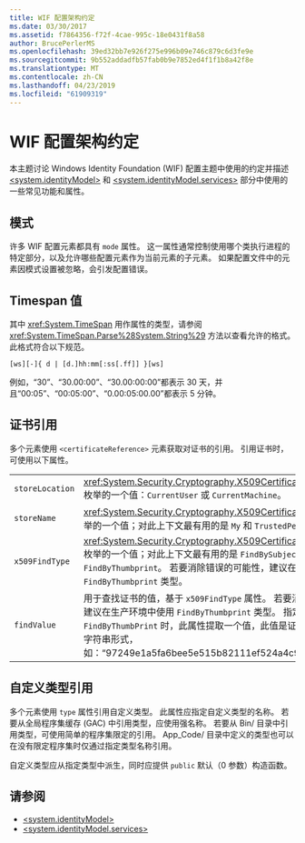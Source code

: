 ```yaml
---
title: WIF 配置架构约定
ms.date: 03/30/2017
ms.assetid: f7864356-f72f-4cae-995c-18e0431f8a58
author: BrucePerlerMS
ms.openlocfilehash: 39ed32bb7e926f275e996b09e746c879c6d3fe9e
ms.sourcegitcommit: 9b552addadfb57fab0b9e7852ed4f1f1b8a42f8e
ms.translationtype: MT
ms.contentlocale: zh-CN
ms.lasthandoff: 04/23/2019
ms.locfileid: "61909319"
---
```

# <a name="wif-configuration-schema-conventions"></a>WIF 配置架构约定
本主题讨论 Windows Identity Foundation (WIF) 配置主题中使用的约定并描述 [\<system.identityModel>](../../../docs/framework/configure-apps/file-schema/windows-identity-foundation/system-identitymodel.md) 和 [\<system.identityModel.services>](../../../docs/framework/configure-apps/file-schema/windows-identity-foundation/system-identitymodel-services.md) 部分中使用的一些常见功能和属性。  
  
<a name="BKMK_Modes"></a>   
## <a name="modes"></a>模式  
 许多 WIF 配置元素都具有 `mode` 属性。 这一属性通常控制使用哪个类执行进程的特定部分，以及允许哪些配置元素作为当前元素的子元素。 如果配置文件中的元素因模式设置被忽略，会引发配置错误。  
  
<a name="BKMK_TimespanValues"></a>   
## <a name="timespan-values"></a>Timespan 值  
 其中 <xref:System.TimeSpan> 用作属性的类型，请参阅 <xref:System.TimeSpan.Parse%28System.String%29> 方法以查看允许的格式。 此格式符合以下规范。  
  
```  
[ws][-]{ d | [d.]hh:mm[:ss[.ff]] }[ws]  
```  
  
 例如，“30”、“30.00:00”、“30.00:00:00”都表示 30 天，并且“00:05”、“00:05:00”、“0.00:05:00.00”都表示 5 分钟。  
  
<a name="BKMK_CertificateReferences"></a>   
## <a name="certificate-references"></a>证书引用  
 多个元素使用 `<certificateReference>` 元素获取对证书的引用。 引用证书时，可使用以下属性。  
  
|||  
|-|-|  
|`storeLocation`|<xref:System.Security.Cryptography.X509Certificates.StoreLocation> 枚举的一个值：`CurrentUser` 或 `CurrentMachine`。|  
|`storeName`|<xref:System.Security.Cryptography.X509Certificates.StoreName> 枚举的一个值；对此上下文最有用的是 `My` 和 `TrustedPeople`。|  
|`x509FindType`|<xref:System.Security.Cryptography.X509Certificates.X509FindType> 枚举的一个值；对此上下文最有用的是 `FindBySubjectName` 和 `FindByThumbprint`。 若要消除错误的可能性，建议在生产环境中使用 `FindByThumbprint` 类型。|  
|`findValue`|用于查找证书的值，基于 `x509FindType` 属性。 若要消除错误的可能性，建议在生产环境中使用 `FindByThumbprint` 类型。 指定 `FindByThumbPrint` 时，此属性提取一个值，此值是证书指纹的十六进制字符串形式，如：“97249e1a5fa6bee5e515b82111ef524a4c91583f”。|  
  
<a name="BKMK_CustomTypeReferences"></a>   
## <a name="custom-type-references"></a>自定义类型引用  
 多个元素使用 `type` 属性引用自定义类型。 此属性应指定自定义类型的名称。 若要从全局程序集缓存 (GAC) 中引用类型，应使用强名称。 若要从 Bin/ 目录中引用类型，可使用简单的程序集限定的引用。 App_Code/ 目录中定义的类型也可以在没有限定程序集时仅通过指定类型名称引用。  
  
 自定义类型应从指定类型中派生，同时应提供 `public` 默认（0 参数）构造函数。  
  
## <a name="see-also"></a>请参阅

- [\<system.identityModel>](../../../docs/framework/configure-apps/file-schema/windows-identity-foundation/system-identitymodel.md)
- [\<system.identityModel.services>](../../../docs/framework/configure-apps/file-schema/windows-identity-foundation/system-identitymodel-services.md)
